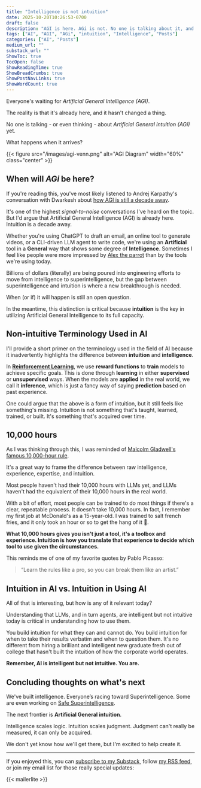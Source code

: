 ```yaml
---
title: "Intelligence is not intuition"
date: 2025-10-20T10:26:53-0700
draft: false
description: "AGI is here. AGi is not. No one is talking about it, and it will change everything."
tags: ["AI", "AGI", "AGi", "intuition", "Intelligence", "Posts"]
categories: ["AI", "Posts"]
medium_url: ""
substack_url: ""
ShowToc: true
TocOpen: false
ShowReadingTime: true
ShowBreadCrumbs: true
ShowPostNavLinks: true
ShowWordCount: true
---
```


Everyone's waiting for _Artificial General Intelligence (AGI)_.

The reality is that it's already here, and it hasn't changed a thing.

No one is talking - or even thinking - about _Artificial General intuition (AGi)_ yet.

What happens when it arrives?

{{< figure src="/images/agi-venn.png" alt="AGI Diagram" width="60%" class="center" >}}

## When will _AGi_ be here?

If you're reading this, you've most likely listened to Andrej Karpathy's conversation with Dwarkesh about [how AGI is still a decade away](https://www.dwarkesh.com/p/andrej-karpathy).

It's one of the highest _signal-to-noise_ conversations I've heard on the topic. But I'd argue that Artificial General Intelligence (AGI) is already here. Intuition is a decade away.

Whether you're using ChatGPT to draft an email, an online tool to generate videos, or a CLI-driven LLM agent to write code, we're using an **Artificial** tool in a **General** way that shows some degree of **Intelligence**. Sometimes I feel like people were more impressed by [Alex the parrot](<https://en.wikipedia.org/wiki/Alex_(parrot)>) than by the tools we're using today.

Billions of dollars (literally) are being poured into engineering efforts to move from intelligence to superintelligence, but the gap between superintelligence and intuition is where a new breakthrough is needed.

When (or if) it will happen is still an open question.

In the meantime, this distinction is critical because **intuition** is the key in utilizing Artificial General Intelligence to its full capacity.

## Non-intuitive Terminology Used in AI

I'll provide a short primer on the terminology used in the field of AI because it inadvertently highlights the difference between **intuition** and **intelligence**.

In [**Reinforcement Learning**](https://en.wikipedia.org/wiki/Reinforcement_learning), we use **reward functions** to **train** models to achieve specific goals. This is done through **learning** in either **supervised** or **unsupervised** ways. When the models are **applied** in the real world, we call it **inference**, which is just a fancy way of saying **prediction** based on past experience.

One could argue that the above is a form of intuition, but it still feels like something's missing. Intuition is not something that's taught, learned, trained, or built. It's something that's acquired over time.

## 10,000 hours

As I was thinking through this, I was reminded of [Malcolm Gladwell's famous 10,000-hour rule](https://pmc.ncbi.nlm.nih.gov/articles/PMC4662388/).

It's a great way to frame the difference between raw intelligence, experience, expertise, and intuition.

Most people haven't had their 10,000 hours with LLMs yet, and LLMs haven't had the equivalent of their 10,000 hours in the real world.

With a bit of effort, most people can be trained to do most things if there's a clear, repeatable process. It doesn't take 10,000 hours. In fact, I remember my first job at McDonald's as a 15-year-old. I was trained to salt french fries, and it only took an hour or so to get the hang of it 🍟.

**What 10,000 hours gives you isn't just a tool, it's a toolbox and experience. Intuition is how you translate that experience to decide which tool to use given the circumstances.**

This reminds me of one of my favorite quotes by Pablo Picasso:

> “Learn the rules like a pro, so you can break them like an artist.”

## Intuition in AI vs. Intuition in Using AI

All of that is interesting, but how is any of it relevant today?

Understanding that LLMs, and in turn agents, are intelligent but not intuitive today is critical in understanding how to use them.

You build intuition for what they can and cannot do. You build intuition for when to take their results verbatim and when to question them. It's no different from hiring a brilliant and intelligent new graduate fresh out of college that hasn't built the intuition of how the corporate world operates.

**Remember, AI is intelligent but not intuitive. You are.**

## Concluding thoughts on what's next

We've built intelligence. Everyone’s racing toward Superintelligence. Some are even working on [Safe Superintelligence](https://ssi.inc/).

The next frontier is **Artificial General intuition**.

Intelligence scales logic. Intuition scales judgment. Judgment can't really be measured, it can only be acquired.

We don't yet know how we'll get there, but I'm excited to help create it.

---

If you enjoyed this, you can [subscribe to my Substack](https://olshansky.substack.com), follow [my RSS feed](https://olshansky.info/index.xml), or join my email list for those really special updates:

{{< mailerlite >}}
